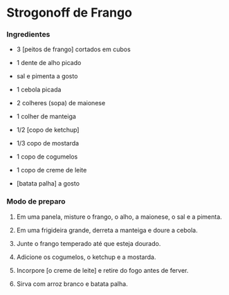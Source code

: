 # Strogonoff de Frango

### Ingredientes

-   3  [peitos de frango] cortados em cubos
    
-   1 dente de alho picado
    
-   sal e pimenta a gosto
    
-   1 cebola picada
    
-   2 colheres (sopa) de maionese
    
-   1 colher de manteiga
    
-   1/2  [copo de ketchup]
    
-   1/3 copo de mostarda
    
-   1 copo de cogumelos
    
-   1 copo de creme de leite
    
-   [batata palha]  a gosto


### Modo de preparo

1.  Em uma panela, misture o frango, o alho, a maionese, o sal e a pimenta.
    
2.  Em uma frigideira grande, derreta a manteiga e doure a cebola.
    
3.  Junte o frango temperado até que esteja dourado.
    
4.  Adicione os cogumelos, o ketchup e a mostarda.
    
5.  Incorpore  [o creme de leite] e retire do fogo antes de ferver.
    
6.  Sirva com arroz branco e batata palha.